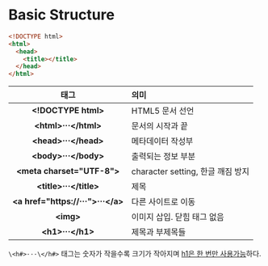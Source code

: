 # Basic Structure
```html
<!DOCTYPE html>
<html>
  <head>
    <title></title>
  </head>
</html>
```

|태그|의미|
|:---:|:---|
|**\<!DOCTYPE html>**|HTML5 문서 선언|
|**\<html>···\</html>**|문서의 시작과 끝|
|**\<head>···\</head>**|메타데이터 작성부|
|**\<body>···\</body>**|출력되는 정보 부분|
|**\<meta charset="UTF-8">**|character setting, 한글 깨짐 방지|
|**\<title>···\</title>**|제목|
|**\<a href="https://···">···\</a>**|다른 사이트로 이동|
|**\<img>**|이미지 삽입. 닫힘 태그 없음|
|**\<h1>···\</h1>**|제목과 부제목들|

`\<h#>···\</h#>` 태그는 숫자가 작을수록 크기가 작아지며 <u>h1은 한 번만 사용가능</u>하다.
